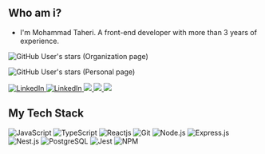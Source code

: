 ## Who am i?

- I'm Mohammad Taheri. A front-end developer with more than 3 years of experience.
 
 ![GitHub User's stars](https://img.shields.io/github/stars/DevEmpower?style=social) (Organization page)
 
 ![GitHub User's stars](https://img.shields.io/github/stars/mohammad-taheri1?style=social) (Personal page)

<a href="https://www.linkedin.com/in/mohammad-taheri1" target="_blank">
<img src="https://img.shields.io/badge/LinkedIn-%230077B5.svg?&style=flat-square&logo=linkedin&logoColor=white" alt="LinkedIn">
</a> 
<a href="https://www.youtube.com/@DevEmpower" target="_blank">
<img src="https://img.shields.io/badge/YouTube-FF0000?style=flat-square&logo=youtube&logoColor=white" alt="LinkedIn">
</a> 
 <a href="https://stackoverflow.com/users/16505469/mohammad-taheri">
 <img src="https://img.shields.io/badge/Stack Overflow-f48024?style=flat-square&logo=stackoverflow&logoColor=white" />
 </a>
</a> 
 <a href="mailto:mamad.taheri.68@gmail.com">
 <img src="https://img.shields.io/badge/-Gmail-c14438?style=flat-square&logo=Gmail&logoColor=white" />
 </a>
 <a href="https://irdevprogs.ir/">
 <img src="https://img.shields.io/badge/website-000000?style=flat-square&logo=About.me&logoColor=white" />
 </a>

 
 


## My Tech Stack


![JavaScript](https://img.shields.io/badge/JavaScript-fcdc00?style=flat-square&logo=javascript&logoColor=black)
![TypeScript](https://img.shields.io/badge/TypeScript-3178c6?style=flat-square&logo=typescript&logoColor=white)
![Reactjs](https://img.shields.io/badge/Reactjs-61dafb?style=flat-square&logo=react&logoColor=black)
![Git](https://img.shields.io/badge/Git-6e5494?style=flat-square&logo=git&logoColor=white)
![Node.js](https://img.shields.io/badge/Node.js-026e00?style=flat-square&logo=node.js&logoColor=white)
![Express.js](https://img.shields.io/badge/Expressjs-ddd?style=flat-square&logo=express&logoColor=black)
![Nest.js](https://img.shields.io/badge/Nestjs-ed1543?style=flat-square&logo=nestjs&logoColor=white)
![PostgreSQL](https://img.shields.io/badge/PostgreSQL-00758f?style=flat-square&logo=postgresql&logoColor=white)
![Jest](https://img.shields.io/badge/Jest-C21325?style=flat-square&logo=jest&logoColor=white)
 ![NPM](https://img.shields.io/badge/npm-CB3837?style=flat-square&logo=npm&logoColor=white)
 
 
 
